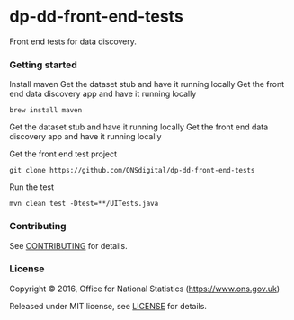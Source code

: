 dp-dd-front-end-tests
=====================
Front end tests for data discovery.

### Getting started
Install maven
Get the dataset stub and have it running locally
Get the front end data discovery app and have it running locally

````
brew install maven
````
Get the dataset stub and have it running locally
Get the front end data discovery app and have it running locally


Get the front end test project

````
git clone https://github.com/ONSdigital/dp-dd-front-end-tests
````

Run the test

````
mvn clean test -Dtest=**/UITests.java
````

### Contributing

See [CONTRIBUTING](CONTRIBUTING.md) for details.

### License

Copyright ©‎ 2016, Office for National Statistics (https://www.ons.gov.uk)

Released under MIT license, see [LICENSE](LICENSE.md) for details.
